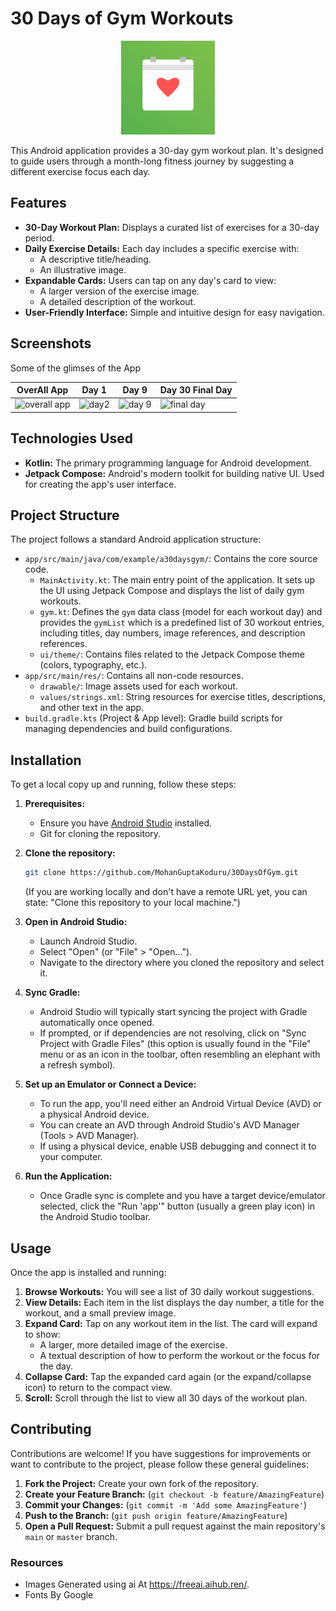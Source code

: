 # 30 Days of Gym Workouts

<!-- TODO: Add App Icon here -->
<p align="center">
  <img src="app/src/main/ic_launcher-playstore.png" alt="App Icon" width="150"/>
</p>

This Android application provides a 30-day gym workout plan. It's designed to guide users through a month-long fitness journey by suggesting a different exercise focus each day.

## Features

*   **30-Day Workout Plan:** Displays a curated list of exercises for a 30-day period.
*   **Daily Exercise Details:** Each day includes a specific exercise with:
    *   A descriptive title/heading.
    *   An illustrative image.
*   **Expandable Cards:** Users can tap on any day's card to view:
    *   A larger version of the exercise image.
    *   A detailed description of the workout.
*   **User-Friendly Interface:** Simple and intuitive design for easy navigation.

## Screenshots

Some of the glimses of the App

|OverAll App |   Day 1 | Day 9 | Day 30 Final Day  |
|------------------|------------------|------------------|----------------------|
|![overall app](https://github.com/user-attachments/assets/fc5fbb50-5904-4f0b-886c-9a5a0adeb469) | ![day2](https://github.com/user-attachments/assets/bd769d0d-8346-4285-ae8f-692fe02d5f35) | ![day 9](https://github.com/user-attachments/assets/0a21285e-5731-434e-9f33-4fed2bceeea1)|![final day](https://github.com/user-attachments/assets/c328e7a1-210e-4ece-8858-33754881de72)

## Technologies Used

*   **Kotlin:** The primary programming language for Android development.
*   **Jetpack Compose:** Android's modern toolkit for building native UI. Used for creating the app's user interface.

## Project Structure

The project follows a standard Android application structure:

*   `app/src/main/java/com/example/a30daysgym/`: Contains the core source code.
    *   `MainActivity.kt`: The main entry point of the application. It sets up the UI using Jetpack Compose and displays the list of daily gym workouts.
    *   `gym.kt`: Defines the `gym` data class (model for each workout day) and provides the `gymList` which is a predefined list of 30 workout entries, including titles, day numbers, image references, and description references.
    *   `ui/theme/`: Contains files related to the Jetpack Compose theme (colors, typography, etc.).
*   `app/src/main/res/`: Contains all non-code resources.
    *   `drawable/`: Image assets used for each workout.
    *   `values/strings.xml`: String resources for exercise titles, descriptions, and other text in the app.
*   `build.gradle.kts` (Project & App level): Gradle build scripts for managing dependencies and build configurations.

## Installation

To get a local copy up and running, follow these steps:

1.  **Prerequisites:**
    *   Ensure you have [Android Studio](https://developer.android.com/studio) installed.
    *   Git for cloning the repository.

2.  **Clone the repository:**
    ```bash
    git clone https://github.com/MohanGuptaKoduru/30DaysOfGym.git 
    ```
    (If you are working locally and don't have a remote URL yet, you can state: "Clone this repository to your local machine.")

3.  **Open in Android Studio:**
    *   Launch Android Studio.
    *   Select "Open" (or "File" > "Open...").
    *   Navigate to the directory where you cloned the repository and select it.

4.  **Sync Gradle:**
    *   Android Studio will typically start syncing the project with Gradle automatically once opened.
    *   If prompted, or if dependencies are not resolving, click on "Sync Project with Gradle Files" (this option is usually found in the "File" menu or as an icon in the toolbar, often resembling an elephant with a refresh symbol).

5.  **Set up an Emulator or Connect a Device:**
    *   To run the app, you'll need either an Android Virtual Device (AVD) or a physical Android device.
    *   You can create an AVD through Android Studio's AVD Manager (Tools > AVD Manager).
    *   If using a physical device, enable USB debugging and connect it to your computer.

6.  **Run the Application:**
    *   Once Gradle sync is complete and you have a target device/emulator selected, click the "Run 'app'" button (usually a green play icon) in the Android Studio toolbar.

## Usage

Once the app is installed and running:

1.  **Browse Workouts:** You will see a list of 30 daily workout suggestions.
2.  **View Details:** Each item in the list displays the day number, a title for the workout, and a small preview image.
3.  **Expand Card:** Tap on any workout item in the list. The card will expand to show:
    *   A larger, more detailed image of the exercise.
    *   A textual description of how to perform the workout or the focus for the day.
4.  **Collapse Card:** Tap the expanded card again (or the expand/collapse icon) to return to the compact view.
5.  **Scroll:** Scroll through the list to view all 30 days of the workout plan.

## Contributing

Contributions are welcome! If you have suggestions for improvements or want to contribute to the project, please follow these general guidelines:

1.  **Fork the Project:** Create your own fork of the repository.
2.  **Create your Feature Branch:** (`git checkout -b feature/AmazingFeature`)
3.  **Commit your Changes:** (`git commit -m 'Add some AmazingFeature'`)
4.  **Push to the Branch:** (`git push origin feature/AmazingFeature`)
5.  **Open a Pull Request:** Submit a pull request against the main repository's `main` or `master` branch.


### Resources 

* Images Generated using ai At  https://freeai.aihub.ren/.
* Fonts By Google


